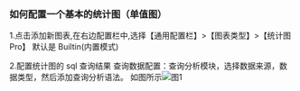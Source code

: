### 如何配置一个基本的统计图（单值图）

1.点击添加新图表,在右边配置栏中,选择【通用配置栏】>【图表类型】>【统计图 Pro】
默认是 Builtin(内置模式)

2.配置统计图的 sql 查询结果
查询数据配置：查询分析模块，选择数据来源，数据类型，然后添加查询分析语法。
如图所示![图1](/img/src/visulization/statistics/statistics1.png)
